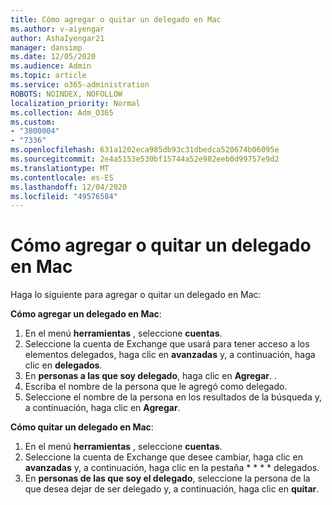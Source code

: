 ```yaml
---
title: Cómo agregar o quitar un delegado en Mac
ms.author: v-aiyengar
author: AshaIyengar21
manager: dansimp
ms.date: 12/05/2020
ms.audience: Admin
ms.topic: article
ms.service: o365-administration
ROBOTS: NOINDEX, NOFOLLOW
localization_priority: Normal
ms.collection: Adm_O365
ms.custom:
- "3800004"
- "7336"
ms.openlocfilehash: 631a1202eca985db93c31dbedca520674b06095e
ms.sourcegitcommit: 2e4a5153e530bf15744a52e982eeb0d99757e9d2
ms.translationtype: MT
ms.contentlocale: es-ES
ms.lasthandoff: 12/04/2020
ms.locfileid: "49576584"
---
```

# <a name="how-to-add-or-remove-a-delegate-in-mac"></a>Cómo agregar o quitar un delegado en Mac

Haga lo siguiente para agregar o quitar un delegado en Mac:

**Cómo agregar un delegado en Mac**:

1. En el menú **herramientas** , seleccione **cuentas**.
1. Seleccione la cuenta de Exchange que usará para tener acceso a los elementos delegados, haga clic en **avanzadas** y, a continuación, haga clic en **delegados**.
1. En **personas a las que soy delegado**, haga clic en **Agregar**. .
1. Escriba el nombre de la persona que le agregó como delegado.
1. Seleccione el nombre de la persona en los resultados de la búsqueda y, a continuación, haga clic en **Agregar**.
 
**Cómo quitar un delegado en Mac**:

1. En el menú **herramientas** , seleccione **cuentas**.
1. Seleccione la cuenta de Exchange que desee cambiar, haga clic en **avanzadas** y, a continuación, haga clic en la pestaña * * * * delegados.
1. En **personas de las que soy el delegado**, seleccione la persona de la que desea dejar de ser delegado y, a continuación, haga clic en **quitar**.
